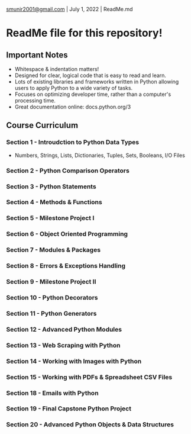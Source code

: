 smunir2001@gmail.com | July 1, 2022 | ReadMe.md
# ReadMe file for this repository!
## Important Notes
* Whitespace & indentation matters!
* Designed for clear, logical code that is easy to read and learn.
* Lots of existing libraries and frameworks written in Python allowing users to apply Python to a wide variety of tasks.
* Focuses on optimizing developer time, rather than a computer's processing time.
* Great documentation online: docs.python.org/3
## Course Curriculum
### Section 1 - Introudction to Python Data Types
* Numbers, Strings, Lists, Dictionaries, Tuples, Sets, Booleans, I/O Files
### Section 2 - Python Comparison Operators
### Section 3 - Python Statements
### Section 4 - Methods & Functions
### Section 5 - Milestone Project I
### Section 6 - Object Oriented Programming
### Section 7 - Modules & Packages
### Section 8 - Errors & Exceptions Handling
### Section 9 - Milestone Project II
### Section 10 - Python Decorators
### Section 11 - Python Generators
### Section 12 - Advanced Python Modules
### Section 13 - Web Scraping with Python
### Section 14 - Working with Images with Python
### Section 15 - Working with PDFs & Spreadsheet CSV Files
### Section 18 - Emails with Python
### Section 19 - Final Capstone Python Project
### Section 20 - Advanced Python Objects & Data Structures